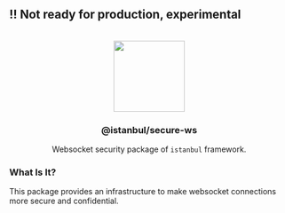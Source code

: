 
## !! Not ready for production, experimental

<p align="center">
<br>
<img src="https://avatars.githubusercontent.com/u/108695351?s=200&v=4" width="128" height="128">
</p>
<h3 align="center">@istanbul/secure-ws</h3>
<p align="center">
  Websocket security package of <code>istanbul</code> framework. 
</p>

### What Is It?

This package provides an infrastructure to make websocket connections more secure and confidential.